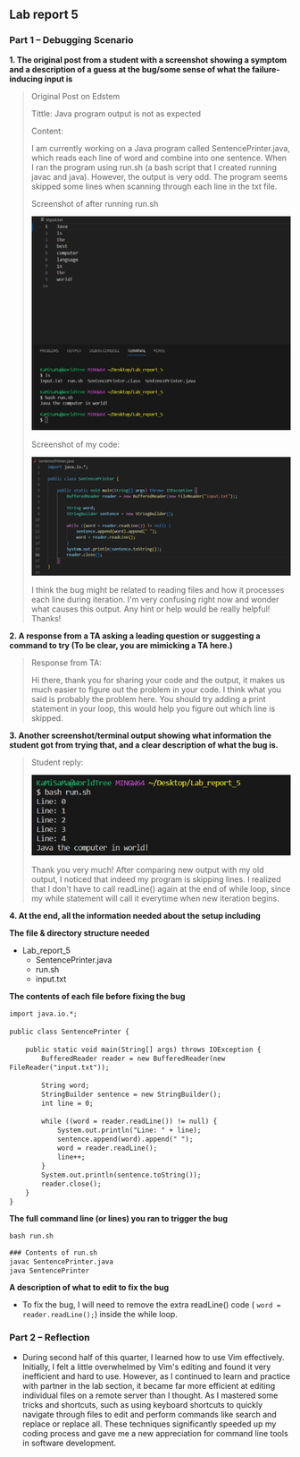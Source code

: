 ## Lab report 5

### **Part 1 – Debugging Scenario** 


**1. The original post from a student with a screenshot showing a symptom and a description of a guess at the bug/some sense of what the failure-inducing input is** 

> Original Post on Edstem
>
> Tittle: Java program output is not as expected
>
> Content:
>
> I am currently working on a Java program called SentencePrinter.java, which reads each line of word and combine into one sentence. When I ran the program using run.sh (a bash script that I created running javac and java). However, the output is very odd. The program seems skipped some lines when scanning through each line in the txt file.
>
> Screenshot of after running run.sh
>
> ![Image](png/1.png)
>
> Screenshot of my code:
>
> ![Image](png/2.png)
>
> I think the bug might be related to reading files and how it processes each line during iteration. I'm very confusing right now and wonder what causes this output. Any hint or help would be really helpful! Thanks!

**2. A response from a TA asking a leading question or suggesting a command to try (To be clear, you are mimicking a TA here.)**

> Response from TA:
>
> Hi there, thank you for sharing your code and the output, it makes us much easier to figure out the problem in your code. I think what you said is probably the problem here. You should try adding a print statement in your loop, this would help you figure out which line is skipped.

**3. Another screenshot/terminal output showing what information the student got from trying that, and a clear description of what the bug is.**

> Student reply:
>
> ![Image](png/3.png)
>
> Thank you very much! After comparing new output with my old output, I noticed that indeed my program is skipping lines. I realized that I don't have to call readLine() again at the end of while loop, since my while statement will call it everytime when new iteration begins. 

**4. At the end, all the information needed about the setup including**

**The file & directory structure needed**

- Lab_report_5
  - SentencePrinter.java
  - run.sh
  - input.txt

**The contents of each file before fixing the bug**

```
import java.io.*;

public class SentencePrinter {

    public static void main(String[] args) throws IOException {
        BufferedReader reader = new BufferedReader(new FileReader("input.txt"));
        
        String word;
        StringBuilder sentence = new StringBuilder();
        int line = 0;

        while ((word = reader.readLine()) != null) {
            System.out.println("Line: " + line);
            sentence.append(word).append(" ");
            word = reader.readLine();
            line++;
        }
        System.out.println(sentence.toString());
        reader.close();
    }
}

```

**The full command line (or lines) you ran to trigger the bug**

```
bash run.sh
```
```
### Contents of run.sh
javac SentencePrinter.java
java SentencePrinter
```


**A description of what to edit to fix the bug**
- To fix the bug, I will need to remove the extra readLine() code ( ```word = reader.readLine();```) inside the while loop.



### **Part 2 – Reflection**
- During second half of this quarter, I learned how to use Vim effectively. Initially, I felt a little overwhelmed by Vim's editing and found it very inefficient and hard to use. However, as I continued to learn and practice with partner in the lab section, it became far more efficient at editing individual files on a remote server than I thought. As I mastered some tricks and shortcuts, such as using keyboard shortcuts to quickly navigate through files to edit and perform commands like search and replace or replace all. These techniques significantly speeded up my coding process and gave me a new appreciation for command line tools in software development.
